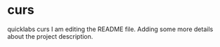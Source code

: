 # curs
quicklabs curs
I am editing the README file. Adding some more details about the project description.
